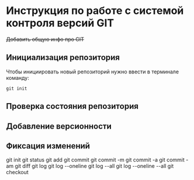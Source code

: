 # **Инструкция по работе с системой контроля версий GIT**

~~Добавить общую инфо про GIT~~

## Инициализация репозитория

Чтобы инициировать новый репозиторий нужно ввести в терминале команду:

    git init

## Проверка состояния репозитория

## Добавление версионности

## Фиксация изменений


git init
git status
git add
git commit
git commit -m
git commit -a
git commit -am
git diff
git log
git log --oneline
git log --all
git log --oneline --all
git checkout
